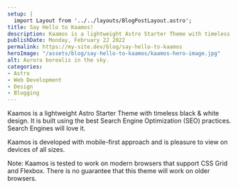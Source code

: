 ```yaml
---
setup: |
  import Layout from '../../layouts/BlogPostLayout.astro';
title: Say Hello to Kaamos!
description: Kaamos is a lightweight Astro Starter Theme with timeless black & white design. It is built using the best Search Engine Optimization (SEO) practices. Search Engines will love it.
publishDate: Monday, February 22 2022
permalink: https://my-site.dev/blog/say-hello-to-kaamos
heroImage: "/assets/blog/say-hello-to-kaamos/kaamos-hero-image.jpg"
alt: Aurora borealis in the sky.
categories:
- Astro
- Web Development
- Design
- Blogging
---
```

Kaamos is a lightweight Astro Starter Theme with timeless black & white design. It is built using the best Search Engine Optimization (SEO) practices. Search Engines will love it.

Kaamos is developed with mobile-first approach and is pleasure to view on devices of all sizes.

Note: Kaamos is tested to work on modern browsers that support CSS Grid and Flexbox. There is no guarantee that this theme will work on older browsers.